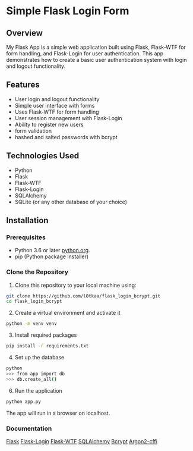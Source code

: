 # Simple Flask Login Form

## Overview

My Flask App is a simple web application built using Flask, Flask-WTF for form handling, and Flask-Login for user authentication. This app demonstrates how to create a basic user authentication system with login and logout functionality.

## Features

- User login and logout functionality
- Simple user interface with forms
- Uses Flask-WTF for form handling
- User session management with Flask-Login
- Ability to register new users
- form validation
- hashed and salted passwords with bcrypt

## Technologies Used

- Python
- Flask
- Flask-WTF
- Flask-Login
- SQLAlchemy
- SQLite (or any other database of your choice)

## Installation

### Prerequisites

- Python 3.6 or later [python.org](https://www.python.org/downloads/).
- pip (Python package installer)

### Clone the Repository

1. Clone this repository to your local machine using:

```bash
git clone https://github.com/l0tkaa/flask_login_bcrypt.git
cd flask_login_bcrypt
```
2. Create a virtual environment and activate it
``` bash 
python -m venv venv
```
3. Install required packages
``` bash
pip install -r requirements.txt
```
4. Set up the database
``` bash
python
>>> from app import db
>>> db.create_all()
```
6. Run the application
``` bash
python app.py
```
The app will run in a browser on localhost.

### Documentation
[Flask](https://flask.palletsprojects.com/en/3.0.x/)
[Flask-Login](https://flask-login.readthedocs.io/en/latest/)
[Flask-WTF](https://flask-wtf.readthedocs.io/en/1.2.x/)
[SQLAlchemy](https://www.sqlalchemy.org/)
[Bcrypt](https://pypi.org/project/bcrypt/)
[Argon2-cffi](https://pypi.org/project/argon2-cffi/)